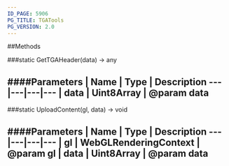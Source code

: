 ```yaml
---
ID_PAGE: 5906
PG_TITLE: TGATools
PG_VERSION: 2.0
---
```








##Methods

###static GetTGAHeader(data) &rarr; any



####Parameters
 | Name | Type | Description
---|---|---|---
 | data | Uint8Array | @param data
---

###static UploadContent(gl, data) &rarr; void

####Parameters
 | Name | Type | Description
---|---|---|---
 | gl | WebGLRenderingContext | @param gl
 | data | Uint8Array | @param data
---
